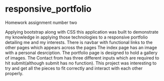 # responsive_portfolio
Homework assignment number two

Applying bootstrap along with CSS this application was built to demonstrate my knowledge in applying those technologies to a responsive portfolio detailing me and my interests.
There is navbar with functional links to the other pages which appears across the pages
The index page has an image with a personal desrciption.
The portfolio page is designed to hold a gallery of images.
The Contact from has three different inputs which are required to hit submit(although submit has no function).
This project was interesting to try and get all the pieces to fit correctly and interact with each other properly.
